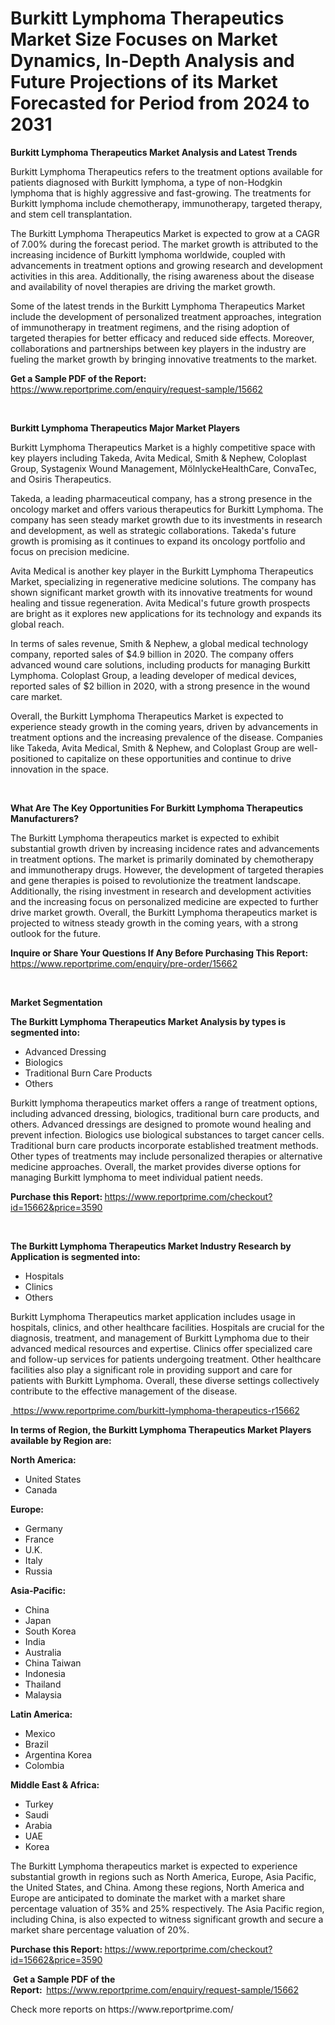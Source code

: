 <p><h1>Burkitt Lymphoma Therapeutics Market Size Focuses on Market Dynamics, In-Depth Analysis and Future Projections of its Market Forecasted for Period from 2024 to 2031</h1></p><p><strong>Burkitt Lymphoma Therapeutics Market Analysis and Latest Trends</strong></p>
<p><p>Burkitt Lymphoma Therapeutics refers to the treatment options available for patients diagnosed with Burkitt lymphoma, a type of non-Hodgkin lymphoma that is highly aggressive and fast-growing. The treatments for Burkitt lymphoma include chemotherapy, immunotherapy, targeted therapy, and stem cell transplantation.</p><p>The Burkitt Lymphoma Therapeutics Market is expected to grow at a CAGR of 7.00% during the forecast period. The market growth is attributed to the increasing incidence of Burkitt lymphoma worldwide, coupled with advancements in treatment options and growing research and development activities in this area. Additionally, the rising awareness about the disease and availability of novel therapies are driving the market growth.</p><p>Some of the latest trends in the Burkitt Lymphoma Therapeutics Market include the development of personalized treatment approaches, integration of immunotherapy in treatment regimens, and the rising adoption of targeted therapies for better efficacy and reduced side effects. Moreover, collaborations and partnerships between key players in the industry are fueling the market growth by bringing innovative treatments to the market.</p></p>
<p><strong>Get a Sample PDF of the Report:&nbsp;</strong> <a href="https://www.reportprime.com/enquiry/request-sample/15662">https://www.reportprime.com/enquiry/request-sample/15662</a></p>
<p>&nbsp;</p>
<p><strong>Burkitt Lymphoma Therapeutics Major Market Players</strong></p>
<p><p>Burkitt Lymphoma Therapeutics Market is a highly competitive space with key players including Takeda, Avita Medical, Smith & Nephew, Coloplast Group, Systagenix Wound Management, MölnlyckeHealthCare, ConvaTec, and Osiris Therapeutics. </p><p>Takeda, a leading pharmaceutical company, has a strong presence in the oncology market and offers various therapeutics for Burkitt Lymphoma. The company has seen steady market growth due to its investments in research and development, as well as strategic collaborations. Takeda's future growth is promising as it continues to expand its oncology portfolio and focus on precision medicine.</p><p>Avita Medical is another key player in the Burkitt Lymphoma Therapeutics Market, specializing in regenerative medicine solutions. The company has shown significant market growth with its innovative treatments for wound healing and tissue regeneration. Avita Medical's future growth prospects are bright as it explores new applications for its technology and expands its global reach.</p><p>In terms of sales revenue, Smith & Nephew, a global medical technology company, reported sales of $4.9 billion in 2020. The company offers advanced wound care solutions, including products for managing Burkitt Lymphoma. Coloplast Group, a leading developer of medical devices, reported sales of $2 billion in 2020, with a strong presence in the wound care market.</p><p>Overall, the Burkitt Lymphoma Therapeutics Market is expected to experience steady growth in the coming years, driven by advancements in treatment options and the increasing prevalence of the disease. Companies like Takeda, Avita Medical, Smith & Nephew, and Coloplast Group are well-positioned to capitalize on these opportunities and continue to drive innovation in the space.</p></p>
<p>&nbsp;</p>
<p><strong>What Are The Key Opportunities For Burkitt Lymphoma Therapeutics Manufacturers?</strong></p>
<p><p>The Burkitt Lymphoma therapeutics market is expected to exhibit substantial growth driven by increasing incidence rates and advancements in treatment options. The market is primarily dominated by chemotherapy and immunotherapy drugs. However, the development of targeted therapies and gene therapies is poised to revolutionize the treatment landscape. Additionally, the rising investment in research and development activities and the increasing focus on personalized medicine are expected to further drive market growth. Overall, the Burkitt Lymphoma therapeutics market is projected to witness steady growth in the coming years, with a strong outlook for the future.</p></p>
<p><strong>Inquire or Share Your Questions If Any Before Purchasing This Report:</strong> <a href="https://www.reportprime.com/enquiry/pre-order/15662">https://www.reportprime.com/enquiry/pre-order/15662</a></p>
<p>&nbsp;</p>
<p><strong>Market Segmentation</strong></p>
<p><strong>The Burkitt Lymphoma Therapeutics Market Analysis by types is segmented into:</strong></p>
<p><ul><li>Advanced Dressing</li><li>Biologics</li><li>Traditional Burn Care Products</li><li>Others</li></ul></p>
<p><p>Burkitt lymphoma therapeutics market offers a range of treatment options, including advanced dressing, biologics, traditional burn care products, and others. Advanced dressings are designed to promote wound healing and prevent infection. Biologics use biological substances to target cancer cells. Traditional burn care products incorporate established treatment methods. Other types of treatments may include personalized therapies or alternative medicine approaches. Overall, the market provides diverse options for managing Burkitt lymphoma to meet individual patient needs.</p></p>
<p><strong>Purchase this Report:&nbsp;</strong><a href="https://www.reportprime.com/checkout?id=15662&price=3590">https://www.reportprime.com/checkout?id=15662&price=3590</a></p>
<p>&nbsp;</p>
<p><strong>The Burkitt Lymphoma Therapeutics Market Industry Research by Application is segmented into:</strong></p>
<p><ul><li>Hospitals</li><li>Clinics</li><li>Others</li></ul></p>
<p><p>Burkitt Lymphoma Therapeutics market application includes usage in hospitals, clinics, and other healthcare facilities. Hospitals are crucial for the diagnosis, treatment, and management of Burkitt Lymphoma due to their advanced medical resources and expertise. Clinics offer specialized care and follow-up services for patients undergoing treatment. Other healthcare facilities also play a significant role in providing support and care for patients with Burkitt Lymphoma. Overall, these diverse settings collectively contribute to the effective management of the disease.</p></p>
<p><a href="https://www.reportprime.com/burkitt-lymphoma-therapeutics-r15662">&nbsp;https://www.reportprime.com/burkitt-lymphoma-therapeutics-r15662</a></p>
<p><strong>In terms of Region, the Burkitt Lymphoma Therapeutics Market Players available by Region are:</strong></p>
<p>
    <p> <strong> North America: </strong>
        <ul>
            <li>United States</li>
            <li>Canada</li>
        </ul>
        </p> 
    <p> <strong> Europe: </strong>
        <ul>
            <li>Germany</li>
            <li>France</li>
            <li>U.K.</li>
            <li>Italy</li>
            <li>Russia</li>
        </ul>
        </p> 
    <p> <strong> Asia-Pacific: </strong>
        <ul>
            <li>China</li>
            <li>Japan</li>
            <li>South Korea</li>
            <li>India</li>
            <li>Australia</li>
            <li>China Taiwan</li>
            <li>Indonesia</li>
            <li>Thailand</li>
            <li>Malaysia</li>
        </ul>
        </p> 
    <p> <strong> Latin America: </strong>
        <ul>
            <li>Mexico</li>
            <li>Brazil</li>
            <li>Argentina Korea</li>
            <li>Colombia</li>
        </ul>
        </p> 
    <p> <strong> Middle East & Africa: </strong>
        <ul>
            <li>Turkey</li>
            <li>Saudi</li>
            <li>Arabia</li>
            <li>UAE</li>
            <li>Korea</li>
        </ul>
    </p>
    </p>
<p><p>The Burkitt Lymphoma therapeutics market is expected to experience substantial growth in regions such as North America, Europe, Asia Pacific, the United States, and China. Among these regions, North America and Europe are anticipated to dominate the market with a market share percentage valuation of 35% and 25% respectively. The Asia Pacific region, including China, is also expected to witness significant growth and secure a market share percentage valuation of 20%.</p></p>
<p><strong>Purchase this Report: </strong><a href="https://www.reportprime.com/checkout?id=15662&price=3590">https://www.reportprime.com/checkout?id=15662&price=3590</a></p>
<p>&nbsp;<strong>Get a Sample PDF of the Report:&nbsp;&nbsp;</strong><a href="https://www.reportprime.com/enquiry/request-sample/15662">https://www.reportprime.com/enquiry/request-sample/15662</a></p>
<p><strong></strong></p>
<p>Check more reports on https://www.reportprime.com/</p>